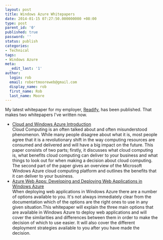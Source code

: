 ```yaml
---
layout: post
title: Windows Azure Whitepapers
date: 2014-01-15 07:27:50.000000000 +08:00
type: post
parent_id: '0'
published: true
password: ''
status: publish
categories:
- Technical
tags:
- Windows Azure
meta:
  _edit_last: '1'
author:
  login: rob
  email: robertmooreweb@gmail.com
  display_name: rob
  first_name: Rob
  last_name: Moore
---
```



My latest whitepaper for my employer, [Readify](http://readify.net/), has been published. That makes two whitepapers I've written now.


- [Cloud and Windows Azure Introduction  
](http://readify.net/insights/whitepapers/cloud-and-windows-azure-introduction/)Cloud Computing is an often talked about and often misunderstood phenomenon. While many people disagree about what it is, most people agree that it is a revolutionary shift in the way computing resources are consumed and delivered and will have a big impact on the future. This paper consists of two parts; firstly, it discusses what cloud computing is, what benefits cloud computing can deliver to your business and what things to look out for when making a decision about cloud computing. The second part of the paper gives an overview of the Microsoft Windows Azure cloud computing platform and outlines the benefits that it can deliver to your business.
- [Azure Web Apps: Developing and Deploying Web Applications in Windows Azure  
](http://readify.net/insights/whitepapers/developing-and-deploying-web-applications-in-windows-azure/)When deploying web applications in Windows Azure there are a number of options available to you. It's not always immediately clear from the documentation which of the options are the right ones to use in any given situation.This whitepaper will explain the three main options that are available in Windows Azure to deploy web applications and will cover the similarities and differences between them in order to make the decision of which to use easier. It will also cover the different deployment strategies available to you after you have made the decision.

